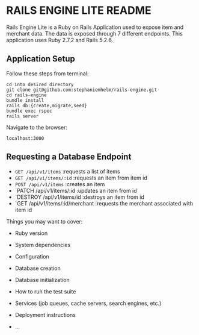 # RAILS ENGINE LITE README

Rails Engine Lite is a Ruby on Rails Application used to expose item and merchant data.  The data is exposed through 7 different endpoints.
This application uses Ruby 2.7.2 and Rails 5.2.6.

## Application Setup 

Follow these steps from terminal:
```
cd into desired directory
git clone git@github.com:stephaniemhelm/rails-engine.git
cd rails-engine
bundle install
rails db:{create,migrate,seed}
bundle exec rspec
rails server
```
Navigate to the browser:
```
localhost:3000
```

## Requesting a Database Endpoint

- `GET /api/v1/items`               :requests a list of items
- `GET /api/vi/items/:id`           :requests an item from item id
- `POST /api/v1/items`              :creates an item
- `PATCH /api/v1/items/:id          :updates an item from id
- `DESTROY /api/v1/items/id         :destroys an item from id
- `GET /api/v1/items/:id/merchant   :requests the merchant associated with item id

Things you may want to cover:

* Ruby version

* System dependencies

* Configuration

* Database creation

* Database initialization

* How to run the test suite

* Services (job queues, cache servers, search engines, etc.)

* Deployment instructions

* ...

